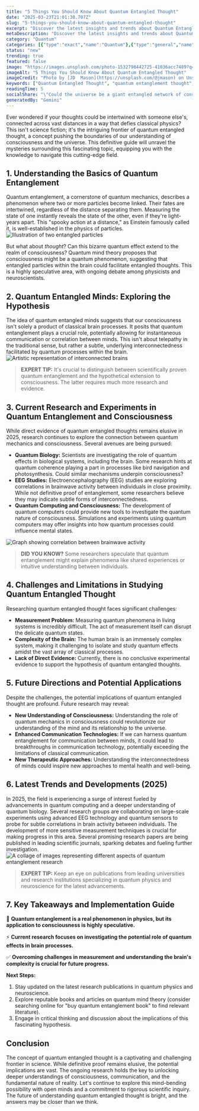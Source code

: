 ```yaml
---
title: "5 Things You Should Know About Quantum Entangled Thought"
date: "2025-03-23T21:01:38.707Z"
slug: "5-things-you-should-know-about-quantum-entangled-thought"
excerpt: "Discover the latest insights and trends about Quantum Entangled Thought. This comprehensive guide covers everything you need to know about Quantum Entangled Thought in 2025."
metaDescription: "Discover the latest insights and trends about Quantum Entangled Thought. This comprehensive guide covers everything you need to know about Quantum Entangle..."
category: "Quantum"
categories: [{"type":"exact","name":"Quantum"},{"type":"general","name":"Philosophy"},{"type":"medium","name":"Cognitive Science"},{"type":"specific","name":"Consciousness Studies"},{"type":"niche","name":"Mental Models"}]
status: "new"
trending: true
featured: false
image: "https://images.unsplash.com/photo-1532798442725-41036acc7489?q=85&w=1200&fit=max&fm=webp&auto=compress"
imageAlt: "5 Things You Should Know About Quantum Entangled Thought"
imageCredit: "Photo by [JD  Mason](https://unsplash.com/@jmason) on Unsplash"
keywords: ["Quantum Entangled Thought", "quantum entanglement thought", "quantum entangled minds", "entangled consciousness", "quantum mind theory", "quantum physics consciousness", "can thoughts be entangled", "quantum entanglement experiments", "buy quantum entanglement book", "quantum entanglement research papers"]
readingTime: 5
socialShare: "\"Could the universe be a giant entangled network of consciousness? The implications of quantum entangled thought are mind-bending and potentially transformative.\""
generatedBy: "Gemini"
---
```




Ever wondered if your thoughts could be intertwined with someone else's, connected across vast distances in a way that defies classical physics?  This isn't science fiction; it's the intriguing frontier of quantum entangled thought, a concept pushing the boundaries of our understanding of consciousness and the universe. This definitive guide will unravel the mysteries surrounding this fascinating topic, equipping you with the knowledge to navigate this cutting-edge field.

## 1. Understanding the Basics of Quantum Entanglement

Quantum entanglement, a cornerstone of quantum mechanics, describes a phenomenon where two or more particles become linked.  Their fates are intertwined, regardless of the distance separating them. Measuring the state of one instantly reveals the state of the other, even if they're light-years apart. This "spooky action at a distance," as Einstein famously called it, is well-established in the physics of particles. ![Illustration of two entangled particles](https://images.unsplash.com/photo-1532798442725-41036acc7489?q=85&w=1200&fit=max&fm=webp&auto=compress)

But what about *thought*?  Can this bizarre quantum effect extend to the realm of consciousness?  Quantum mind theory proposes that consciousness might be a quantum phenomenon, suggesting that entangled particles within the brain could facilitate entangled thoughts. This is a highly speculative area, with ongoing debate among physicists and neuroscientists.

## 2. Quantum Entangled Minds: Exploring the Hypothesis

The idea of quantum entangled minds suggests that our consciousness isn't solely a product of classical brain processes. It posits that quantum entanglement plays a crucial role, potentially allowing for instantaneous communication or correlation between minds.  This isn't about telepathy in the traditional sense, but rather a subtle, underlying interconnectedness facilitated by quantum processes within the brain. ![Artistic representation of interconnected brains](https://images.unsplash.com/photo-1571111021195-ba7a674141cb?q=85&w=1200&fit=max&fm=webp&auto=compress)

> **EXPERT TIP:**  It's crucial to distinguish between scientifically proven quantum entanglement and the hypothetical extension to consciousness.  The latter requires much more research and evidence.

## 3.  Current Research and Experiments in Quantum Entanglement and Consciousness

While direct evidence of quantum entangled thoughts remains elusive in 2025, research continues to explore the connection between quantum mechanics and consciousness.  Several avenues are being pursued:

* **Quantum Biology:** Scientists are investigating the role of quantum effects in biological systems, including the brain.  Some research hints at quantum coherence playing a part in processes like bird navigation and photosynthesis.  Could similar mechanisms underpin consciousness?
* **EEG Studies:**  Electroencephalography (EEG) studies are exploring correlations in brainwave activity between individuals in close proximity.  While not definitive proof of entanglement, some researchers believe they may indicate subtle forms of interconnectedness.
* **Quantum Computing and Consciousness:** The development of quantum computers could provide new tools to investigate the quantum nature of consciousness.  Simulations and experiments using quantum computers may offer insights into how quantum processes could influence mental states.

![Graph showing correlation between brainwave activity](https://images.unsplash.com/photo-1541588007165-da26f41a1996?q=85&w=1200&fit=max&fm=webp&auto=compress)

> **DID YOU KNOW?**  Some researchers speculate that quantum entanglement might explain phenomena like shared experiences or intuitive understanding between individuals.

## 4.  Challenges and Limitations in Studying Quantum Entangled Thought

Researching quantum entangled thought faces significant challenges:

* **Measurement Problem:**  Measuring quantum phenomena in living systems is incredibly difficult. The act of measurement itself can disrupt the delicate quantum states.
* **Complexity of the Brain:** The human brain is an immensely complex system, making it challenging to isolate and study quantum effects amidst the vast array of classical processes.
* **Lack of Direct Evidence:**  Currently, there is no conclusive experimental evidence to support the hypothesis of quantum entangled thoughts.

## 5.  Future Directions and Potential Applications

Despite the challenges, the potential implications of quantum entangled thought are profound.  Future research may reveal:

* **New Understanding of Consciousness:**  Understanding the role of quantum mechanics in consciousness could revolutionize our understanding of the mind and its relationship to the universe.
* **Enhanced Communication Technologies:**  If we can harness quantum entanglement for communication between minds, it could lead to breakthroughs in communication technology, potentially exceeding the limitations of classical communication.
* **New Therapeutic Approaches:**  Understanding the interconnectedness of minds could inspire new approaches to mental health and well-being.

## 6. Latest Trends and Developments (2025)

In 2025, the field is experiencing a surge of interest fueled by advancements in quantum computing and a deeper understanding of quantum biology.  Several research groups are collaborating on large-scale experiments using advanced EEG technology and quantum sensors to probe for subtle correlations in brain activity between individuals.  The development of more sensitive measurement techniques is crucial for making progress in this area.  Several promising research papers are being published in leading scientific journals, sparking debates and fueling further investigation.  ![A collage of images representing different aspects of quantum entanglement research](https://images.unsplash.com/photo-1572879023364-ab4f53e9d5fa?q=85&w=1200&fit=max&fm=webp&auto=compress)

> **EXPERT TIP:** Keep an eye on publications from leading universities and research institutions specializing in quantum physics and neuroscience for the latest advancements.

## 7.  Key Takeaways and Implementation Guide

🔑 **Quantum entanglement is a real phenomenon in physics, but its application to consciousness is highly speculative.**

⚡ **Current research focuses on investigating the potential role of quantum effects in brain processes.**

✅ **Overcoming challenges in measurement and understanding the brain's complexity is crucial for future progress.**

**Next Steps:**

1.  Stay updated on the latest research publications in quantum physics and neuroscience.
2.  Explore reputable books and articles on quantum mind theory (consider searching online for "buy quantum entanglement book" to find relevant literature).
3.  Engage in critical thinking and discussion about the implications of this fascinating hypothesis.

## Conclusion

The concept of quantum entangled thought is a captivating and challenging frontier in science. While definitive proof remains elusive, the potential implications are vast. The ongoing research holds the key to unlocking deeper understandings of consciousness, communication, and the fundamental nature of reality.  Let's continue to explore this mind-bending possibility with open minds and a commitment to rigorous scientific inquiry.  The future of understanding quantum entangled thought is bright, and the answers may be closer than we think.
